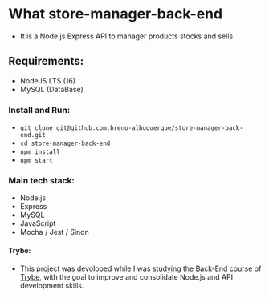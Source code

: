 # What store-manager-back-end

- It is a Node.js Express API to manager products stocks and sells

## Requirements:

- NodeJS LTS (16)
- MySQL (DataBase)

### Install and Run:

- ```git clone git@github.com:breno-albuquerque/store-manager-back-end.git```
- ```cd store-manager-back-end```
- ```npm install```
- ```npm start```

### Main tech stack:

- Node.js
- Express
- MySQL
- JavaScript
- Mocha / Jest / Sinon

#### Trybe:

- This project was devoloped while I was studying the Back-End course of [Trybe](https://www.betrybe.com/), with the goal to improve and consolidate Node.js and API development skills.

